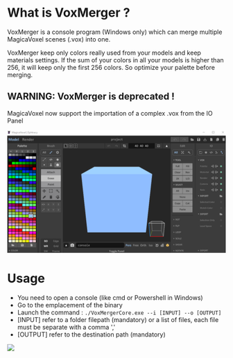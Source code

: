# What is VoxMerger ? 

VoxMerger is a console program (Windows only) which can merge multiple MagicaVoxel scenes (.vox) into one.

VoxMerger keep only colors really used from your models and keep materials settings. If the sum of your colors in all your models is higher than 256, it will keep only the first 256 colors. So optimize your palette before merging. 

## WARNING: VoxMerger is deprecated !

MagicaVoxel now support the importation of a complex .vox from the IO Panel

![](img/snap2021-04-17-110231.png)


# Usage

- You need to open a console (like cmd or Powershell in Windows)
- Go to the emplacement of the binary
- Launch the command : `./VoxMergerCore.exe --i [INPUT] --o [OUTPUT]`
- [INPUT] refer to a folder filepath (mandatory) or a list of files, each file must be separate with a comma ','
- [OUTPUT] refer to the destination path (mandatory)

![](img/snap2020-02-06-21-30-14.png)
